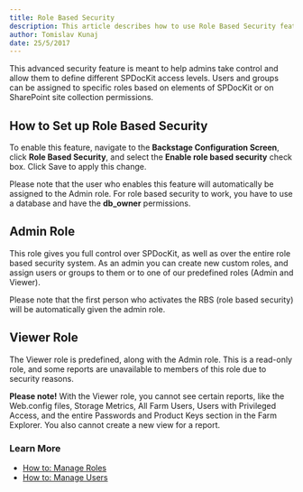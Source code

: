 ```yaml
---
title: Role Based Security
description: This article describes how to use Role Based Security feature in SPDocKit to grant different permission levels to SPDocKit end users.
author: Tomislav Kunaj
date: 25/5/2017
---
```

This advanced security feature is meant to help admins take control and allow them to define different SPDocKit access levels. Users and groups can be assigned to specific roles based on elements of SPDocKit or on SharePoint site collection permissions.

## How to Set up Role Based Security

To enable this feature, navigate to the __Backstage Configuration Screen__, click __Role Based Security__, and select the __Enable role based security__ check box. Click Save to apply this change.

Please note that the user who enables this feature will automatically be assigned to the Admin role. For role based security to work, you have to use a database and have the __db_owner__ permissions.

## Admin Role
This role gives you full control over SPDocKit, as well as over the entire role based security system. As an admin you can create new custom roles, and assign users or groups to them or to one of our predefined roles (Admin and Viewer).

Please note that the first person who activates the RBS (role based security) will be automatically given the admin role.

## Viewer Role
The Viewer role is predefined, along with the Admin role. This is a read-only role, and some reports are unavailable to members of this role due to security reasons.

__Please note!__ With the Viewer role, you cannot see certain reports, like the Web.config files, Storage Metrics, All Farm Users, Users with Privileged Access, and the entire Passwords and Product Keys section in the Farm Explorer. You also cannot create a new view for a report.

### Learn More
* [How to: Manage Roles](#internal/how-to/role-based-security/manage-roles/)
* [How to: Manage Users](#internal/how-to/role-based-security/manage-users/)
